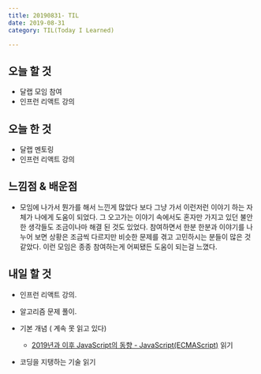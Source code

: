 ```yaml
---
title: 20190831- TIL 
date: 2019-08-31
category: TIL(Today I Learned)

---
```


## 오늘 할 것

- 달랩 모임 참여
- 인프런 리액트 강의

## 오늘 한 것

- 달랩 멘토링 
- 인프런 리액트 강의

## 느낌점 & 배운점

- 모임에 나가서 뭔가를 해서 느낀게 많았다 보다 그냥 가서 이런저런 이야기 하는 자체가
  나에게 도움이 되었다. 그 오고가는 이야기 속에서도 혼자만 가지고 있던 불안한 생각들도
  조금이나마 해결 된 것도 있었다. 참여하면서 한분 한분과 이야기를 나누어 보면 상황은
  조금씩 다르지만 비슷한 문제를 겪고 고민하시는 분들이 많은 것 같았다. 이런 모임은 
  종종 참여하는게 어찌됐든 도움이 되는걸 느꼈다.

## 내일 할 것

- 인프런 리액트 강의.
  
- 알고리즘 문제 풀이.

- 기본 개념 ( 계속 못 읽고 있다)
  - [2019년과 이후 JavaScript의 동향 - JavaScript(ECMAScript)](https://d2.naver.com/helloworld/4007447) 읽기

- 코딩을 지탱하는 기술 읽기